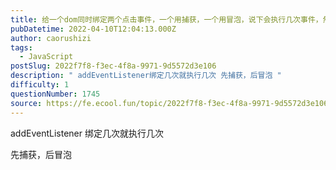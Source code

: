 ```yaml
---
title: 给一个dom同时绑定两个点击事件，一个用捕获，一个用冒泡，说下会执行几次事件，然后会先执行冒泡还是捕获？
pubDatetime: 2022-04-10T12:04:13.000Z
author: caorushizi
tags:
  - JavaScript
postSlug: 2022f7f8-f3ec-4f8a-9971-9d5572d3e106
description: " addEventListener绑定几次就执行几次 先捕获，后冒泡 "
difficulty: 1
questionNumber: 1745
source: https://fe.ecool.fun/topic/2022f7f8-f3ec-4f8a-9971-9d5572d3e106
---
```


addEventListener 绑定几次就执行几次

先捕获，后冒泡
